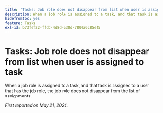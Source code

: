 ```yaml
---
title: 'Tasks: Job role does not disappear from list when user is assigned to task'
description: When a job role is assigned to a task, and that task is assigned to a user that has the job role, the job role does not disappear from the list of assignments.
hidefromtoc: yes
feature: Tasks
exl-id: b73fef22-ffdd-4d8d-a30d-7804a6c85ef5
---
```

# Tasks: Job role does not disappear from list when user is assigned to task

When a job role is assigned to a task, and that task is assigned to a user that has the job role, the job role does not disappear from the list of assignments.

_First reported on May 21, 2024._
